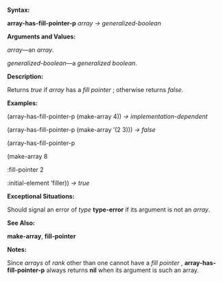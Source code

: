  

**Syntax:** 

**array-has-fill-pointer-p** *array → generalized-boolean* 

**Arguments and Values:** 

*array*—an *array*. 

*generalized-boolean*—a *generalized boolean*. 

**Description:** 

Returns *true* if *array* has a *fill pointer* ; otherwise returns *false*. 

**Examples:** 

(array-has-fill-pointer-p (make-array 4)) *→ implementation-dependent* 

(array-has-fill-pointer-p (make-array ’(2 3))) *→ false* 

(array-has-fill-pointer-p 

(make-array 8 

:fill-pointer 2 

:initial-element ’filler)) *→ true* 



 

 

**Exceptional Situations:** 

Should signal an error of *type* **type-error** if its argument is not an *array*. 

**See Also:** 

**make-array**, **fill-pointer** 

**Notes:** 

Since *arrays* of *rank* other than one cannot have a *fill pointer* , **array-has-fill-pointer-p** always returns **nil** when its argument is such an array. 

